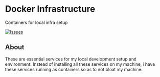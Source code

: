 # Docker Infrastructure

Containers for local infra setup

[![Issues](https://img.shields.io/github/issues/jamesdube/docker-infrastructure)](https://img.shields.io/github/issues/jamesdube/docker-infrastructure)

## About

These are essential services for my local development setup and environment. Instead of installing all these services 
on my machine, i have these services running as containers so as to not bloat my machine.
